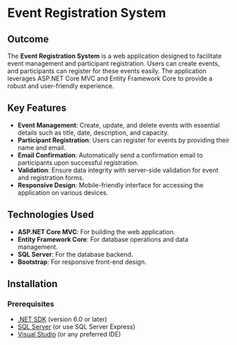 # Event Registration System

## Outcome

The **Event Registration System** is a web application designed to facilitate event management and participant registration. Users can create events, and participants can register for these events easily. The application leverages ASP.NET Core MVC and Entity Framework Core to provide a robust and user-friendly experience.

## Key Features

- **Event Management**: Create, update, and delete events with essential details such as title, date, description, and capacity.
- **Participant Registration**: Users can register for events by providing their name and email.
- **Email Confirmation**: Automatically send a confirmation email to participants upon successful registration.
- **Validation**: Ensure data integrity with server-side validation for event and registration forms.
- **Responsive Design**: Mobile-friendly interface for accessing the application on various devices.

## Technologies Used

- **ASP.NET Core MVC**: For building the web application.
- **Entity Framework Core**: For database operations and data management.
- **SQL Server**: For the database backend.
- **Bootstrap**: For responsive front-end design.

## Installation

### Prerequisites

- [.NET SDK](https://dotnet.microsoft.com/download) (version 6.0 or later)
- [SQL Server](https://www.microsoft.com/en-us/sql-server/sql-server-downloads) (or use SQL Server Express)
- [Visual Studio](https://visualstudio.microsoft.com/) (or any preferred IDE)

